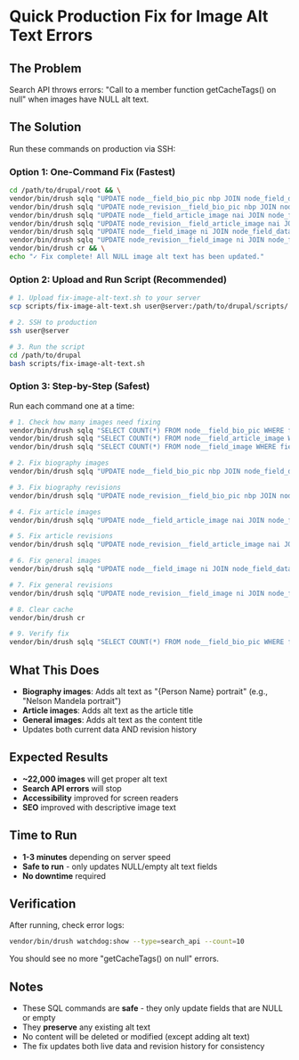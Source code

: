 # Quick Production Fix for Image Alt Text Errors

## The Problem
Search API throws errors: "Call to a member function getCacheTags() on null" when images have NULL alt text.

## The Solution
Run these commands on production via SSH:

### Option 1: One-Command Fix (Fastest)
```bash
cd /path/to/drupal/root && \
vendor/bin/drush sqlq "UPDATE node__field_bio_pic nbp JOIN node_field_data nfd ON nbp.entity_id = nfd.nid SET nbp.field_bio_pic_alt = CONCAT(nfd.title, ' portrait') WHERE (nbp.field_bio_pic_alt IS NULL OR nbp.field_bio_pic_alt = '') AND nbp.field_bio_pic_target_id IS NOT NULL" && \
vendor/bin/drush sqlq "UPDATE node_revision__field_bio_pic nbp JOIN node_field_data nfd ON nbp.entity_id = nfd.nid SET nbp.field_bio_pic_alt = CONCAT(nfd.title, ' portrait') WHERE (nbp.field_bio_pic_alt IS NULL OR nbp.field_bio_pic_alt = '') AND nbp.field_bio_pic_target_id IS NOT NULL" && \
vendor/bin/drush sqlq "UPDATE node__field_article_image nai JOIN node_field_data nfd ON nai.entity_id = nfd.nid SET nai.field_article_image_alt = nfd.title WHERE (nai.field_article_image_alt IS NULL OR nai.field_article_image_alt = '') AND nai.field_article_image_target_id IS NOT NULL" && \
vendor/bin/drush sqlq "UPDATE node_revision__field_article_image nai JOIN node_field_data nfd ON nai.entity_id = nfd.nid SET nai.field_article_image_alt = nfd.title WHERE (nai.field_article_image_alt IS NULL OR nai.field_article_image_alt = '') AND nai.field_article_image_target_id IS NOT NULL" && \
vendor/bin/drush sqlq "UPDATE node__field_image ni JOIN node_field_data nfd ON ni.entity_id = nfd.nid SET ni.field_image_alt = nfd.title WHERE (ni.field_image_alt IS NULL OR ni.field_image_alt = '') AND ni.field_image_target_id IS NOT NULL" && \
vendor/bin/drush sqlq "UPDATE node_revision__field_image ni JOIN node_field_data nfd ON ni.entity_id = nfd.nid SET ni.field_image_alt = nfd.title WHERE (ni.field_image_alt IS NULL OR ni.field_image_alt = '') AND ni.field_image_target_id IS NOT NULL" && \
vendor/bin/drush cr && \
echo "✓ Fix complete! All NULL image alt text has been updated."
```

### Option 2: Upload and Run Script (Recommended)
```bash
# 1. Upload fix-image-alt-text.sh to your server
scp scripts/fix-image-alt-text.sh user@server:/path/to/drupal/scripts/

# 2. SSH to production
ssh user@server

# 3. Run the script
cd /path/to/drupal
bash scripts/fix-image-alt-text.sh
```

### Option 3: Step-by-Step (Safest)
Run each command one at a time:

```bash
# 1. Check how many images need fixing
vendor/bin/drush sqlq "SELECT COUNT(*) FROM node__field_bio_pic WHERE field_bio_pic_alt IS NULL OR field_bio_pic_alt = ''"
vendor/bin/drush sqlq "SELECT COUNT(*) FROM node__field_article_image WHERE field_article_image_alt IS NULL OR field_article_image_alt = ''"
vendor/bin/drush sqlq "SELECT COUNT(*) FROM node__field_image WHERE field_image_alt IS NULL OR field_image_alt = ''"

# 2. Fix biography images
vendor/bin/drush sqlq "UPDATE node__field_bio_pic nbp JOIN node_field_data nfd ON nbp.entity_id = nfd.nid SET nbp.field_bio_pic_alt = CONCAT(nfd.title, ' portrait') WHERE (nbp.field_bio_pic_alt IS NULL OR nbp.field_bio_pic_alt = '') AND nbp.field_bio_pic_target_id IS NOT NULL"

# 3. Fix biography revisions
vendor/bin/drush sqlq "UPDATE node_revision__field_bio_pic nbp JOIN node_field_data nfd ON nbp.entity_id = nfd.nid SET nbp.field_bio_pic_alt = CONCAT(nfd.title, ' portrait') WHERE (nbp.field_bio_pic_alt IS NULL OR nbp.field_bio_pic_alt = '') AND nbp.field_bio_pic_target_id IS NOT NULL"

# 4. Fix article images
vendor/bin/drush sqlq "UPDATE node__field_article_image nai JOIN node_field_data nfd ON nai.entity_id = nfd.nid SET nai.field_article_image_alt = nfd.title WHERE (nai.field_article_image_alt IS NULL OR nai.field_article_image_alt = '') AND nai.field_article_image_target_id IS NOT NULL"

# 5. Fix article revisions
vendor/bin/drush sqlq "UPDATE node_revision__field_article_image nai JOIN node_field_data nfd ON nai.entity_id = nfd.nid SET nai.field_article_image_alt = nfd.title WHERE (nai.field_article_image_alt IS NULL OR nai.field_article_image_alt = '') AND nai.field_article_image_target_id IS NOT NULL"

# 6. Fix general images
vendor/bin/drush sqlq "UPDATE node__field_image ni JOIN node_field_data nfd ON ni.entity_id = nfd.nid SET ni.field_image_alt = nfd.title WHERE (ni.field_image_alt IS NULL OR ni.field_image_alt = '') AND ni.field_image_target_id IS NOT NULL"

# 7. Fix general revisions
vendor/bin/drush sqlq "UPDATE node_revision__field_image ni JOIN node_field_data nfd ON ni.entity_id = nfd.nid SET ni.field_image_alt = nfd.title WHERE (ni.field_image_alt IS NULL OR ni.field_image_alt = '') AND ni.field_image_target_id IS NOT NULL"

# 8. Clear cache
vendor/bin/drush cr

# 9. Verify fix
vendor/bin/drush sqlq "SELECT COUNT(*) FROM node__field_bio_pic WHERE field_bio_pic_alt IS NULL OR field_bio_pic_alt = ''"
```

## What This Does

- **Biography images**: Adds alt text as "{Person Name} portrait" (e.g., "Nelson Mandela portrait")
- **Article images**: Adds alt text as the article title
- **General images**: Adds alt text as the content title
- Updates both current data AND revision history

## Expected Results

- **~22,000 images** will get proper alt text
- **Search API errors** will stop
- **Accessibility** improved for screen readers
- **SEO** improved with descriptive image text

## Time to Run

- **1-3 minutes** depending on server speed
- **Safe to run** - only updates NULL/empty alt text fields
- **No downtime** required

## Verification

After running, check error logs:
```bash
vendor/bin/drush watchdog:show --type=search_api --count=10
```

You should see no more "getCacheTags() on null" errors.

## Notes

- These SQL commands are **safe** - they only update fields that are NULL or empty
- They **preserve** any existing alt text
- No content will be deleted or modified (except adding alt text)
- The fix updates both live data and revision history for consistency
